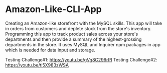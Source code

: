 # Amazon-Like-CLI-App
Creating an Amazon-like storefront with the MySQL skills. This app will take in orders from customers and deplete stock from the store's inventory. Programming this app to track product sales across your store's departments and then provide a summary of the highest-grossing departments in the store. It uses MySQL and Inquirer npm packages in app which is needed for data input and storage.

Testing Challenge#1: https://youtu.be/gVg8C296rPI
Testing Challenge#2: https://youtu.be/ti5X983zWSA